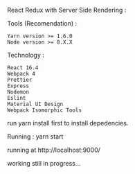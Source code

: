 
React Redux with Server Side Rendering :

Tools (Recomendation) :

    Yarn version >= 1.6.0
    Node version >= 8.X.X

Technology :

    React 16.4
    Webpack 4
    Prettier
    Express
    Nodemon
    Eslint
    Material UI Design
    Webpack Isomorphic Tools

run yarn install first to install depedencies.

Running : yarn start

running at http://localhost:9000/

working still in progress...